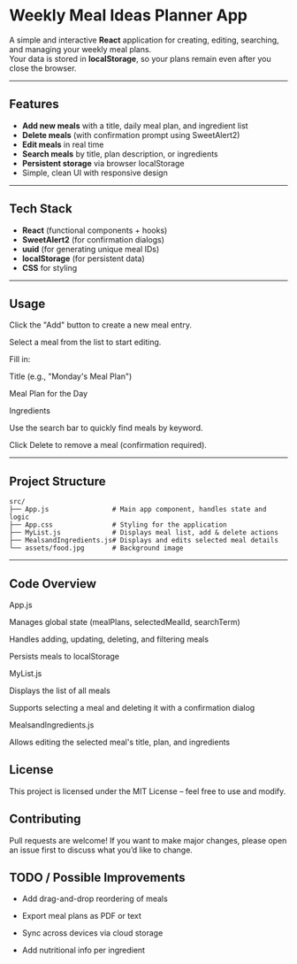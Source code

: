 # Weekly Meal Ideas Planner App

A simple and interactive **React** application for creating, editing, searching, and managing your weekly meal plans.  
Your data is stored in **localStorage**, so your plans remain even after you close the browser.

---

## Features

- **Add new meals** with a title, daily meal plan, and ingredient list
- **Delete meals** (with confirmation prompt using SweetAlert2)
- **Edit meals** in real time
- **Search meals** by title, plan description, or ingredients
- **Persistent storage** via browser localStorage
- Simple, clean UI with responsive design

---

## Tech Stack

- **React** (functional components + hooks)
- **SweetAlert2** (for confirmation dialogs)
- **uuid** (for generating unique meal IDs)
- **localStorage** (for persistent data)
- **CSS** for styling

---

## Usage

Click the "Add" button to create a new meal entry.

Select a meal from the list to start editing.

Fill in:

Title (e.g., "Monday's Meal Plan")

Meal Plan for the Day

Ingredients

Use the search bar to quickly find meals by keyword.

Click Delete to remove a meal (confirmation required).

---
## Project Structure
```
src/
├── App.js                # Main app component, handles state and logic
├── App.css               # Styling for the application
├── MyList.js             # Displays meal list, add & delete actions
├── MealsandIngredients.js# Displays and edits selected meal details
└── assets/food.jpg       # Background image
```

---
## Code Overview

App.js

Manages global state (mealPlans, selectedMealId, searchTerm)

Handles adding, updating, deleting, and filtering meals

Persists meals to localStorage

MyList.js

Displays the list of all meals

Supports selecting a meal and deleting it with a confirmation dialog

MealsandIngredients.js

Allows editing the selected meal's title, plan, and ingredients

## License

This project is licensed under the MIT License – feel free to use and modify.

## Contributing

Pull requests are welcome!
If you want to make major changes, please open an issue first to discuss what you’d like to change.

## TODO / Possible Improvements

- Add drag-and-drop reordering of meals

- Export meal plans as PDF or text

- Sync across devices via cloud storage

- Add nutritional info per ingredient

